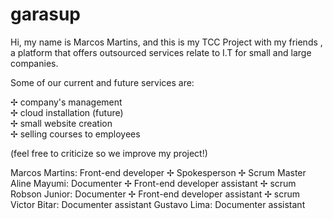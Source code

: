 # garasup

 Hi, my name is Marcos Martins, and this is my TCC Project with my friends , a platform that offers outsourced services relate to I.T for small and large companies.

 Some of our current and future services are:
 
 ✢ company's management                     
 ✢ cloud installation (future)  
 ✢ small website creation       
 ✢ selling courses to employees 


(feel free to criticize so we improve my project!)

Marcos Martins: Front-end developer ✢ Spokesperson ✢ Scrum Master
Aline Mayumi: Documenter ✢ Front-end developer assistant ✢ scrum
Robson Junior: Documenter ✢ Front-end developer assistant ✢ scrum
Victor Bitar: Documenter assistant
Gustavo Lima: Documenter assistant

